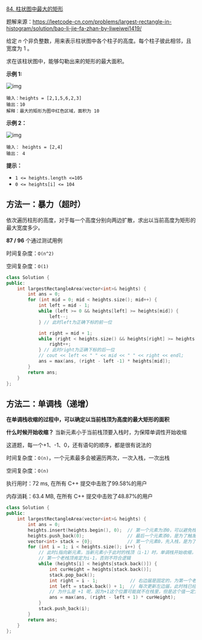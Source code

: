 [84. 柱状图中最大的矩形](https://leetcode-cn.com/problems/largest-rectangle-in-histogram/)

题解来源：https://leetcode-cn.com/problems/largest-rectangle-in-histogram/solution/bao-li-jie-fa-zhan-by-liweiwei1419/

给定 *n* 个非负整数，用来表示柱状图中各个柱子的高度。每个柱子彼此相邻，且宽度为 1 。

求在该柱状图中，能够勾勒出来的矩形的最大面积。

**示例 1:**

![img](https://assets.leetcode.com/uploads/2021/01/04/histogram.jpg)

```
输入：heights = [2,1,5,6,2,3]
输出：10
解释：最大的矩形为图中红色区域，面积为 10
```

**示例 2：**

![img](https://assets.leetcode.com/uploads/2021/01/04/histogram-1.jpg)

```
输入： heights = [2,4]
输出： 4
```

**提示：**

- `1 <= heights.length <=105`
- `0 <= heights[i] <= 104`



## 方法一：暴力（超时）

依次遍历柱形的高度，对于每一个高度分别向两边扩散，求出以当前高度为矩形的最大宽度多少。

**87 / 96** 个通过测试用例

时间复杂度：`O(n^2)`

空间复杂度：`O(1)`

```c++
class Solution {
public:
    int largestRectangleArea(vector<int>& heights) {
        int ans = 0;
        for (int mid = 0; mid < heights.size(); mid++) {
            int left = mid - 1;
            while (left >= 0 && heights[left] >= heights[mid]) {
                left--;
            } // 此时left为正确下标的前一位

            int right = mid + 1;
            while (right < heights.size() && heights[right] >= heights[mid]) {
                right++;
            } // 此时right为正确下标的后一位
            // cout << left << " " << mid << " " << right << endl;
            ans = max(ans, (right - left -1) * heights[mid]);
        }
        return ans;
    }
};
```

## 方法二：单调栈（递增）

**在单调栈收缩的过程中，可以确定以当前栈顶为高度的最大矩形的面积**

**什么时候开始收缩？** 当新元素小于当前栈顶要入栈时，为保障单调性开始收缩

这道题，每一个+1、-1、0，还有语句的顺序，都是很有说法的



时间复杂度：`O(n)`，一个元素最多会被遍历两次，一次入栈，一次出栈

空间复杂度：`O(n)`

执行用时：72 ms, 在所有 C++ 提交中击败了99.58%的用户

内存消耗：63.4 MB, 在所有 C++ 提交中击败了48.87%的用户

```c++
class Solution {
public:
    int largestRectangleArea(vector<int>& heights) {
        int ans = 0;
        heights.insert(heights.begin(), 0);  // 第一个元素为添0，可以避免栈为空的情况，下面的while不用判断 !stack.empty()，0可看作是所有元素中最小的值
        heights.push_back(0);                // 最后一个元素添0，是为了触发最后一个单调栈开始收缩
        vector<int> stack = {0};             // 第一个元素0，先入栈，是为了while里面的 stack.back() 第一次能取到值
        for (int i = 1; i < heights.size(); i++) {
            // 此时i指向新元素，当新元素小于此时的栈顶（i-1）时，单调栈开始收缩，
            // 第一个老栈顶肯定为i-1，否则不符合逻辑
            while (heights[i] < heights[stack.back()]) {
                int curHeight = heights[stack.back()];
                stack.pop_back();
                int right = i - 1;            // 右边届是固定的，为第一个老栈顶，也是最初栈里面的最高点
                int left = stack.back() + 1;  // 每次更新左边届，此时栈已经pop过了，所以栈顶为当前矩形左边届的前一个
                // 为什么是 +1 呢，因为+1这个位置可能就不在栈里，但是这个值一定大于curHeight，一定要用它做左边届，得看图理解
                ans = max(ans, (right - left + 1) * curHeight);
            }
            stack.push_back(i);
        }
        return ans;
    }
};
```

